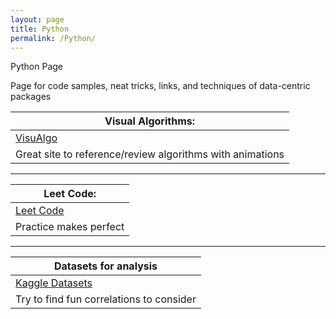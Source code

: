 ```yaml
---
layout: page
title: Python
permalink: /Python/
---
```

Python Page

Page for code samples, neat tricks, links, and techniques of data-centric packages 

|Visual Algorithms:|
|-------------------------------------------------------|
|[VisuAlgo](https://visualgo.net/en "Visit VisuAlgo!")|  
|Great site to reference/review algorithms with animations|

---------------------------------------------------------------

|Leet Code:|
|----------------|
|[Leet Code](https://leetcode.com/ "Visit Leet Code!")
|Practice makes perfect|

----------------------------------------------------------------

|Datasets for analysis|
|---------------------|
|[Kaggle Datasets](https://www.kaggle.com/datasets "Get some data")|
|Try to find fun correlations to consider|
